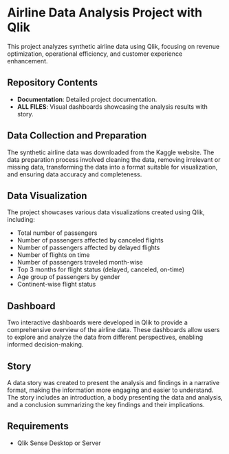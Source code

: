 
# Airline Data Analysis Project with Qlik

This project analyzes synthetic airline data using Qlik, focusing on revenue optimization, operational efficiency, and customer experience enhancement.

## Repository Contents

- **Documentation**: Detailed project documentation.
- **ALL FILES**: Visual dashboards showcasing the analysis results with story.

## Data Collection and Preparation

The synthetic airline data was downloaded from the Kaggle website. The data preparation process involved cleaning the data, removing irrelevant or missing data, transforming the data into a format suitable for visualization, and ensuring data accuracy and completeness.

## Data Visualization

The project showcases various data visualizations created using Qlik, including:

- Total number of passengers
- Number of passengers affected by canceled flights
- Number of passengers affected by delayed flights
- Number of flights on time
- Number of passengers traveled month-wise
- Top 3 months for flight status (delayed, canceled, on-time)
- Age group of passengers by gender
- Continent-wise flight status

## Dashboard

Two interactive dashboards were developed in Qlik to provide a comprehensive overview of the airline data. These dashboards allow users to explore and analyze the data from different perspectives, enabling informed decision-making.

## Story

A data story was created to present the analysis and findings in a narrative format, making the information more engaging and easier to understand. The story includes an introduction, a body presenting the data and analysis, and a conclusion summarizing the key findings and their implications.

## Requirements

- Qlik Sense Desktop or Server
